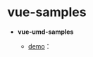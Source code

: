 # vue-samples

- **vue-umd-samples**
  - [demo](https://otary.github.io/vue-samples/vue-umd-samples/src/views/index.html)：<script>引入方式
- **vue-element-umd-samples**
  - [demo](https://otary.github.io/vue-samples/vue-element-umd-samples/src/views/index.html)：<script>引入方式

- [vue-element-umd-samples](./vue-element-umd-samples)
  - [demo](https://otary.github.io/vue-samples/vue-element-umd-samples/src/views/index.html): `<script>引入方式`

- [vue-webpack-samples](./vue-webpack-samples): `webpack打包方式`
  - [element-starter](./vue-webpack-samples/element-starter): `element-ui脚手架`
    - 同步/异步
    - $emit(子组件->父组件传递参数)
    - vuex（store）
